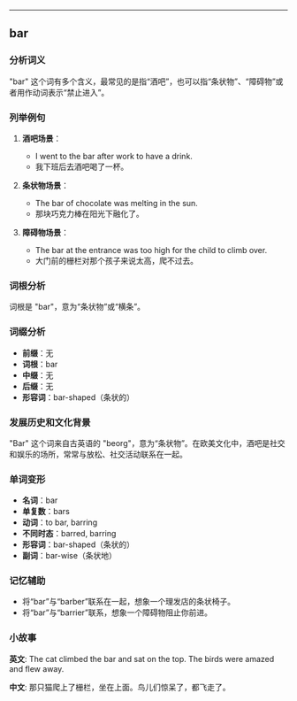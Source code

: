 
---------------
## bar
### 分析词义
"bar" 这个词有多个含义，最常见的是指“酒吧”，也可以指“条状物”、“障碍物”或者用作动词表示“禁止进入”。

### 列举例句
1. **酒吧场景**：
   - I went to the bar after work to have a drink.
   - 我下班后去酒吧喝了一杯。

2. **条状物场景**：
   - The bar of chocolate was melting in the sun.
   - 那块巧克力棒在阳光下融化了。

3. **障碍物场景**：
   - The bar at the entrance was too high for the child to climb over.
   - 大门前的栅栏对那个孩子来说太高，爬不过去。

### 词根分析
词根是 "bar"，意为“条状物”或“横条”。

### 词缀分析
- **前缀**：无
- **词根**：bar
- **中缀**：无
- **后缀**：无
- **形容词**：bar-shaped（条状的）

### 发展历史和文化背景
"Bar" 这个词来自古英语的 "beorg"，意为“条状物”。在欧美文化中，酒吧是社交和娱乐的场所，常常与放松、社交活动联系在一起。

### 单词变形
- **名词**：bar
- **单复数**：bars
- **动词**：to bar, barring
- **不同时态**：barred, barring
- **形容词**：bar-shaped（条状的）
- **副词**：bar-wise（条状地）

### 记忆辅助
- 将“bar”与“barber”联系在一起，想象一个理发店的条状椅子。
- 将“bar”与“barrier”联系，想象一个障碍物阻止你前进。

### 小故事
**英文**:
The cat climbed the bar and sat on the top. The birds were amazed and flew away.

**中文**:
那只猫爬上了栅栏，坐在上面。鸟儿们惊呆了，都飞走了。

